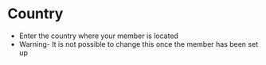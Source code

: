 # Country
- Enter the country where your member is located
- Warning- It is not possible to change this once the member has been set up